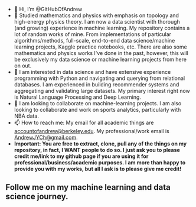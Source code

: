 - 👋 Hi, I’m @GitHubOfAndrew
- 👀 Studied mathematics and physics with emphasis on topology and high-energy physics theory. I am now a data scientist with thorough (and growing) experience in machine learning.  My repository contains a lot of random works of mine. From implementations of particular algorithms/methods, full-scale, end-to-end data science/machine learning projects, Kaggle practice notebooks, etc. There are also some mathematics and physics works I've done in the past, however, this will be exclusively my data science or machine learning projects from here on out.
- 🌱 I am interested in data science and have extensive experience programming with Python and navigating and querying from relational databases. I am experienced in building recommender systems and aggregating and validating large datasets. My primary interest right now is Natural Language Processing and Deep Learning.
- 💞️ I am looking to collaborate on machine-learning projects. I am also looking to collaborate and work on sports analytics, particularly with NBA data.
- 📫 How to reach me: My email for all academic things are accountofandrew@berkeley.edu.  My professional/work email is AndrewJYCh@gmail.com.
- **Important: You are free to extract, clone, pull any of the things on my repository, in fact, I WANT people to do so. I just ask you to please credit me/link to my github page if you are using it for professional/business/academic purposes. I am more than happy to provide you with my works, but all I ask is to please give me credit!**

## Follow me on my machine learning and data science journey.


<!---
GitHubOfAndrew/GitHubOfAndrew is a ✨ special ✨ repository because its `README.md` (this file) appears on your GitHub profile.
You can click the Preview link to take a look at your changes.
--->
